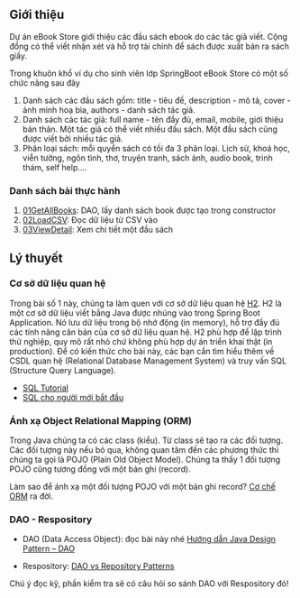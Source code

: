 ## Giới thiệu
Dự án eBook Store giới thiệu các đầu sách ebook do các tác giả viết. Cộng đồng có thể viết nhận xét và hỗ trợ tài chính để sách được xuất bản ra sách giấy.

Trong khuôn khổ ví dụ cho sinh viên lớp SpringBoot eBook Store có một số chức năng sau đây

1. Danh sách các đầu sách gồm: title - tiêu đề, description - mô tả, cover - ảnh minh hoạ bìa, authors - danh sách tác giả.
2. Danh sách các tác giả: full name - tên đầy đủ, email, mobile, giới thiệu bản thân.
Một tác giả có thể viết nhiều đầu sách. Một đầu sách cũng được viết bởi nhiều tác giả.
3. Phân loại sách: mỗi quyển sách có tối đa 3 phân loại. Lịch sử, khoá học, viễn tưởng, ngôn tình, thơ, truyện tranh, sách ảnh, audio book, trinh thám, self help....

### Danh sách bài thực hành
1. [01GetAllBooks](01GetAllBooks/bookstore): DAO, lấy danh sách book được tạo trong constructor
2. [02LoadCSV](02LoadCSV/bookstore): Đọc dữ liệu từ CSV vào
3. [03ViewDetail](03ViewDetail/bookstore): Xem chi tiết một đầu sách

## Lý thuyết

### Cơ sở dữ liệu quan hệ
Trong bài số 1 này, chúng ta làm quen với cơ sở dữ liệu quan hệ [H2](https://www.h2database.com/html/main.html). H2 là một cơ sở dữ liệu viết bằng Java được nhúng vào trong Spring Boot Application. Nó lưu dữ liệu trong bộ nhớ động (in memory), hỗ trợ đầy đủ các tính năng căn bản của cơ sở dữ liệu quan hệ. H2 phù hợp để lập trình thử nghiệp, quy mô rất nhỏ chứ không phù hợp dự án triển khai thật (in production). Để có kiến thức cho bài này, các bạn cần tìm hiểu thêm về CSDL quan hệ (Relational Database Management System) và truy vấn SQL (Structure Query Language).

- [SQL Tutorial](https://www.w3schools.com/sql/)
- [SQL cho người mới bắt đầu](https://techmaster.vn/khoa-hoc/l9y/sql-cho-nguoi-moi-bat-dau)

### Ánh xạ Object Relational Mapping (ORM)
Trong Java chúng ta có các class (kiểu). Từ class sẽ tạo ra các đối tượng. Các đối tượng này nếu bỏ qua, không quan tâm đến các phương thức thì chúng ta gọi là POJO (Plain Old Object Model). Chúng ta thấy 1 đối tượng POJO cũng tương đồng với một bản ghi (record).

Làm sao để ánh xạ một đối tượng POJO với một bản ghi record?
[Cơ chế ORM](https://viblo.asia/p/object-relational-mapping-djeZ1PQ3KWz) ra đời.

### DAO - Respository
- DAO (Data Access Object): đọc bài này nhé [Hướng dẫn Java Design Pattern – DAO](https://gpcoder.com/4935-huong-dan-java-design-pattern-dao/)

- Respository: [DAO vs Repository Patterns](https://www.baeldung.com/java-dao-vs-repository)

Chú ý đọc kỹ, phần kiểm tra sẽ có câu hỏi so sánh DAO với Respository đó!

